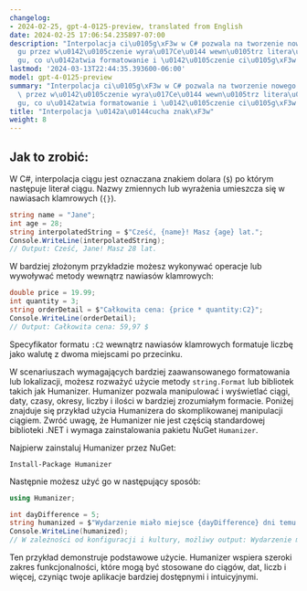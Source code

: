 ```yaml
---
changelog:
- 2024-02-25, gpt-4-0125-preview, translated from English
date: 2024-02-25 17:06:54.235897-07:00
description: "Interpolacja ci\u0105g\xF3w w C# pozwala na tworzenie nowego ci\u0105\
  gu przez w\u0142\u0105czenie wyra\u017Ce\u0144 wewn\u0105trz litera\u0142u ci\u0105\
  gu, co u\u0142atwia formatowanie i \u0142\u0105czenie ci\u0105g\xF3w.\u2026"
lastmod: '2024-03-13T22:44:35.393600-06:00'
model: gpt-4-0125-preview
summary: "Interpolacja ci\u0105g\xF3w w C# pozwala na tworzenie nowego ci\u0105gu\
  \ przez w\u0142\u0105czenie wyra\u017Ce\u0144 wewn\u0105trz litera\u0142u ci\u0105\
  gu, co u\u0142atwia formatowanie i \u0142\u0105czenie ci\u0105g\xF3w."
title: "Interpolacja \u0142a\u0144cucha znak\xF3w"
weight: 8
---
```


## Jak to zrobić:
W C#, interpolacja ciągu jest oznaczana znakiem dolara (`$`) po którym następuje literał ciągu. Nazwy zmiennych lub wyrażenia umieszcza się w nawiasach klamrowych (`{}`).

```csharp
string name = "Jane";
int age = 28;
string interpolatedString = $"Cześć, {name}! Masz {age} lat.";
Console.WriteLine(interpolatedString);
// Output: Cześć, Jane! Masz 28 lat.
```

W bardziej złożonym przykładzie możesz wykonywać operacje lub wywoływać metody wewnątrz nawiasów klamrowych:

```csharp
double price = 19.99;
int quantity = 3;
string orderDetail = $"Całkowita cena: {price * quantity:C2}";
Console.WriteLine(orderDetail);
// Output: Całkowita cena: 59,97 $
```
Specyfikator formatu `:C2` wewnątrz nawiasów klamrowych formatuje liczbę jako walutę z dwoma miejscami po przecinku.

W scenariuszach wymagających bardziej zaawansowanego formatowania lub lokalizacji, możesz rozważyć użycie metody `string.Format` lub bibliotek takich jak Humanizer. Humanizer pozwala manipulować i wyświetlać ciągi, daty, czasy, okresy, liczby i ilości w bardziej zrozumiałym formacie. Poniżej znajduje się przykład użycia Humanizera do skomplikowanej manipulacji ciągiem. Zwróć uwagę, że Humanizer nie jest częścią standardowej biblioteki .NET i wymaga zainstalowania pakietu NuGet `Humanizer`.

Najpierw zainstaluj Humanizer przez NuGet:

```
Install-Package Humanizer
```

Następnie możesz użyć go w następujący sposób:

```csharp
using Humanizer;

int dayDifference = 5;
string humanized = $"Wydarzenie miało miejsce {dayDifference} dni temu.".Humanize();
Console.WriteLine(humanized);
// W zależności od konfiguracji i kultury, możliwy output: Wydarzenie miało miejsce 5 dni temu.
```

Ten przykład demonstruje podstawowe użycie. Humanizer wspiera szeroki zakres funkcjonalności, które mogą być stosowane do ciągów, dat, liczb i więcej, czyniąc twoje aplikacje bardziej dostępnymi i intuicyjnymi.
